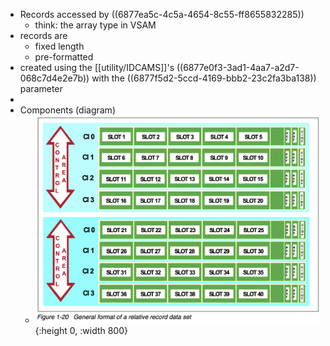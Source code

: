 - Records accessed by ((6877ea5c-4c5a-4654-8c55-ff8655832285))
	- think: the array type in VSAM
- records are
	- fixed length
	- pre-formatted
- created using the [[utility/IDCAMS]]'s ((6877e0f3-3ad1-4aa7-a2d7-068c7d4e2e7b)) with the ((6877f5d2-5ccd-4169-bbb2-23c2fa3ba138)) parameter
-
- Components (diagram)
	- ![image.png](../assets/image_1752692590691_0.png){:height 0, :width 800}